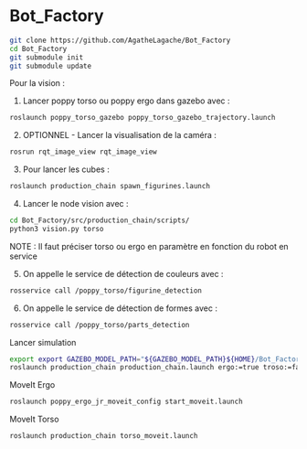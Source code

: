 # Bot_Factory

```sh
git clone https://github.com/AgatheLagache/Bot_Factory
cd Bot_Factory
git submodule init
git submodule update
```

Pour la vision : 
1. Lancer poppy torso ou poppy ergo dans gazebo avec :
```sh
roslaunch poppy_torso_gazebo poppy_torso_gazebo_trajectory.launch
```
2. OPTIONNEL - Lancer la visualisation de la caméra :
```sh
rosrun rqt_image_view rqt_image_view
```
3. Pour lancer les cubes :
```sh
roslaunch production_chain spawn_figurines.launch
```
4. Lancer le node vision avec :
```sh
cd Bot_Factory/src/production_chain/scripts/
python3 vision.py torso
```
NOTE : Il faut préciser torso ou ergo en paramètre en fonction du robot en service

5. On appelle le service de détection de couleurs avec :
```sh
rosservice call /poppy_torso/figurine_detection
```
6. On appelle le service de détection de formes avec : 
```sh
rosservice call /poppy_torso/parts_detection
```



Lancer simulation
```sh
export export GAZEBO_MODEL_PATH="${GAZEBO_MODEL_PATH}${HOME}/Bot_Factory/src/production_chain/models/:"
roslaunch production_chain production_chain.launch ergo:=true troso:=false
```

MoveIt Ergo
```sh
roslaunch poppy_ergo_jr_moveit_config start_moveit.launch 
```

MoveIt Torso
```sh
roslaunch production_chain torso_moveit.launch
```
